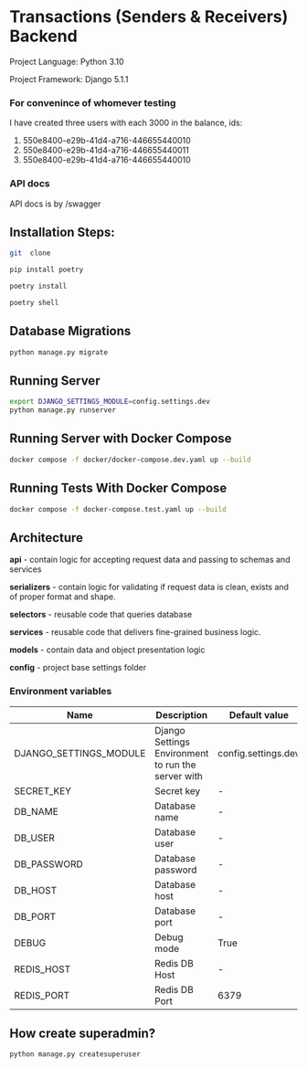 
# Transactions (Senders & Receivers) Backend
Project Language: Python 3.10

Project Framework: Django 5.1.1

### For convenince of whomever testing

I have created three users with each 3000 in the balance, ids:
1. 550e8400-e29b-41d4-a716-446655440010
2. 550e8400-e29b-41d4-a716-446655440011
3. 550e8400-e29b-41d4-a716-446655440010


### API docs

API docs is by /swagger


## Installation Steps:
```bash
git  clone

pip install poetry

poetry install

poetry shell

```


## Database Migrations
```bash
python manage.py migrate
```


## Running Server
```bash
export DJANGO_SETTINGS_MODULE=config.settings.dev
python manage.py runserver
```

## Running Server with Docker Compose
```bash
docker compose -f docker/docker-compose.dev.yaml up --build
```


## Running Tests With Docker Compose
```bash
docker compose -f docker-compose.test.yaml up --build
```



## Architecture

**api** - contain logic for accepting request data and passing to schemas and services

**serializers** - contain logic for validating if request data is clean, exists and of proper format and shape.

**selectors** - reusable code that queries database

**services** - reusable code that delivers fine-grained business logic.

**models** - contain data and object presentation logic

**config** - project base settings folder


### Environment variables

| Name                                    | Description                                      | Default value |
| --------------------------------------- | ------------------------------------------------ | ------------- |
| DJANGO_SETTINGS_MODULE                              | Django Settings Environment to run the server with                                       | config.settings.dev            |
| SECRET_KEY                              | Secret key                                       | -             |
| DB_NAME                                 | Database name                                    | -             |
| DB_USER                                 | Database user                                    | -             |
| DB_PASSWORD                             | Database password                                | -             |
| DB_HOST                                 | Database host                                    | -             |
| DB_PORT                                 | Database port                                    | -             |
| DEBUG                                   | Debug mode                                       | True          |
| REDIS_HOST                              | Redis DB Host                                    | -             |
| REDIS_PORT                              | Redis DB Port                                    | 6379          |


## How create superadmin?

```shell
python manage.py createsuperuser
```